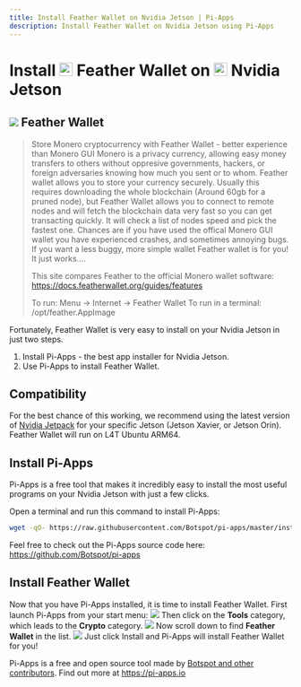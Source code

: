 ```yaml
---
title: Install Feather Wallet on Nvidia Jetson | Pi-Apps
description: Install Feather Wallet on Nvidia Jetson using Pi-Apps
---
```

<div class="simple-install-content content">

# Install <img src="/img/app-icons/Feather Wallet/icon-64.png" height=24> Feather Wallet on <img src=/img/other-icons/nvidia-icon.svg height=24> Nvidia Jetson

## <img src="/img/app-icons/Feather Wallet/icon-64.png"> Feather Wallet
> Store Monero cryptocurrency with Feather Wallet - better experience than Monero GUI
> Monero is a privacy currency, allowing easy money transfers to others without oppresive governments, hackers, or foreign adversaries knowing how much you sent or to whom.
> Feather wallet allows you to store your currency securely. Usually this requires downloading the whole blockchain (Around 60gb for a pruned node), but Feather Wallet allows you to connect to remote nodes and will fetch the blockchain data very fast so you can get transacting quickly. It will check a list of nodes speed and pick the fastest one. Chances are if you have used the offical Monero GUI wallet you have experienced crashes, and sometimes annoying bugs. If you want a less buggy, more simple wallet Feather wallet is for you! It just works....
> 
> This site compares Feather to the official Monero wallet software: https://docs.featherwallet.org/guides/features
> 
> To run: Menu -> Internet -> Feather Wallet
> To run in a terminal: /opt/feather.AppImage

Fortunately, Feather Wallet is very easy to install on your Nvidia Jetson in just two steps.
1. Install Pi-Apps - the best app installer for Nvidia Jetson.
2. Use Pi-Apps to install Feather Wallet.
</div>
<div class="simple-install-content content">

## Compatibility
For the best chance of this working, we recommend using the latest version of [Nvidia Jetpack](https://developer.nvidia.com/embedded/jetpack-archive) for your specific Jetson (Jetson Xavier, or Jetson Orin).
Feather Wallet will run on L4T Ubuntu ARM64.
</div>
<div class="simple-install-content content">

## Install Pi-Apps

Pi-Apps is a free tool that makes it incredibly easy to install the most useful programs on your Nvidia Jetson with just a few clicks.

Open a terminal and run this command to install Pi-Apps:
```bash
wget -qO- https://raw.githubusercontent.com/Botspot/pi-apps/master/install | bash
```
Feel free to check out the Pi-Apps source code here: https://github.com/Botspot/pi-apps
</div>
<div class="simple-install-content content">

## Install Feather Wallet

Now that you have Pi-Apps installed, it is time to install Feather Wallet.
First launch Pi-Apps from your start menu:
<img src="/img/start-menu.png">
Then click on the <b>Tools</b> category, which leads to the <b>Crypto</b> category.
<img src="/img/category-selections/Crypto.png">
Now scroll down to find <b>Feather Wallet</b> in the list.
<img src="/img/app-icons/Feather Wallet/app-selection.png">
Just click Install and Pi-Apps will install Feather Wallet for you!
</div>
<div class="simple-install-content content">

Pi-Apps is a free and open source tool made by [Botspot and other contributors](/about/#contributors). Find out more at https://pi-apps.io
</div>
